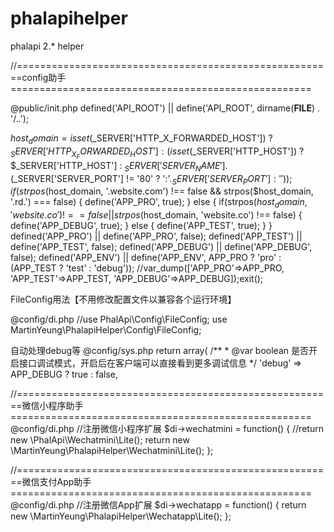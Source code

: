 # phalapihelper
phalapi 2.* helper

//=======================================================config助手====================================================

@public/init.php
defined('API_ROOT') || define('API_ROOT', dirname(__FILE__) . '/..');

$host_domain = isset($_SERVER['HTTP_X_FORWARDED_HOST']) ? $_SERVER['HTTP_X_FORWARDED_HOST'] : (isset($_SERVER['HTTP_HOST']) ? $_SERVER['HTTP_HOST'] : $_SERVER['SERVER_NAME'].($_SERVER['SERVER_PORT'] != '80' ? ':'.$_SERVER['SERVER_PORT'] : ''));
if(strpos($host_domain, '.website.com') !== false && strpos($host_domain, '.rd.') === false) {
    define('APP_PRO', true);
} else {
    if(strpos($host_domain, 'website.co') !== false || strpos($host_domain, 'website.co') !== false) {
        define('APP_DEBUG', true);
    } else {
        define('APP_TEST', true);
    }
}
defined('APP_PRO') || define('APP_PRO', false);
defined('APP_TEST') || define('APP_TEST', false);
defined('APP_DEBUG') || define('APP_DEBUG', false);
defined('APP_ENV') || define('APP_ENV', APP_PRO ? 'pro' : (APP_TEST ? 'test' : 'debug'));
//var_dump(['APP_PRO'=>APP_PRO, 'APP_TEST'=>APP_TEST, 'APP_DEBUG'=>APP_DEBUG]);exit();


FileConfig用法【不用修改配置文件以兼容各个运行环境】

@config/di.php
//use PhalApi\Config\FileConfig;
use MartinYeung\PhalapiHelper\Config\FileConfig;


自动处理debug等
@config/sys.php
return array(
    /**
     * @var boolean 是否开启接口调试模式，开启后在客户端可以直接看到更多调试信息
     */
    'debug' => APP_DEBUG ? true : false,



//=======================================================微信小程序助手====================================================
@config/di.php
//注册微信小程序扩展
$di->wechatmini = function() {
    //return new \PhalApi\Wechatmini\Lite();
    return new \MartinYeung\PhalapiHelper\Wechatmini\Lite();
};

//=======================================================微信支付App助手====================================================
@config/di.php
//注册微信App扩展
$di->wechatapp = function() {
    return new \MartinYeung\PhalapiHelper\Wechatapp\Lite();
};